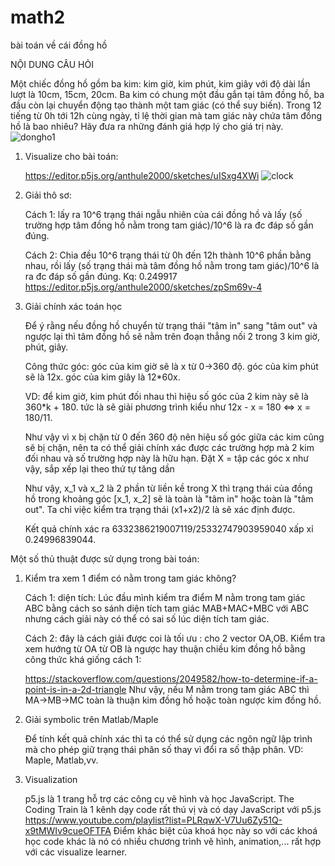 # math2
bài toán về cái đồng hồ

NỘI DUNG CÂU HỎI

Một chiếc đồng hồ gồm ba kim: kim giờ, kim phút, kim giây với độ dài lần lượt là 10cm, 15cm, 20cm. Ba kim có chung một đầu gắn tại tâm đồng hồ, ba đầu còn lại chuyển động tạo thành một tam giác (có thể suy biến). Trong 12 tiếng từ 0h tới 12h cùng ngày, tỉ lệ thời gian mà tam giác này chứa tâm đồng hồ là bao nhiêu? Hãy đưa ra những đánh giá hợp lý cho giá trị này.
![dongho1](https://user-images.githubusercontent.com/29473579/152984192-889f619b-461f-4c55-b6f7-87fa058379fe.jpg)


1. Visualize cho bài toán:

    https://editor.p5js.org/anthule2000/sketches/uISxg4XWi
    ![clock](https://user-images.githubusercontent.com/29473579/152984246-aefffe14-c10b-41c5-8236-f192711f4220.png)

2. Giải thô sơ:
 
   Cách 1: lấy ra 10^6 trạng thái ngẫu nhiên của cái đồng hồ và lấy
   (số trường hợp tâm đồng hồ nằm trong tam giác)/10^6 là ra đc đáp số gần đúng.
   
   Cách 2: Chia đều 10^6 trạng thái từ 0h đến 12h thành 10^6 phần bằng nhau,
   rồi lấy (số trạng thái mà tâm đồng hồ nằm trong tam giác)/10^6 là ra đc đáp số gần đúng.
   Kq: 0.249917
    https://editor.p5js.org/anthule2000/sketches/zpSm69v-4

   
3. Giải chính xác toán học

   Để ý rằng nếu đồng hồ chuyển từ trạng thái "tâm in" sang "tâm out" và
   ngược lại thì tâm đồng hồ sẽ nằm trên đoạn thẳng nối 2 trong 3 kim giờ, phút, giây.
   
   Công thức góc: góc của kim giờ sẽ là x từ 0->360 độ.
                  góc của kim phút sẽ là 12x.
                  góc của kim giây là 12*60x.
                  
   VD: để kim giờ, kim phút đối nhau thì 
       hiệu số góc của 2 kim này sẽ là 360*k + 180.
       tức là sẽ giải phương trình kiểu như 
            12x - x = 180 
            <=> x = 180/11.
            
   Như vậy vì x bị chặn từ 0 đến 360 độ nên hiệu số góc giữa các kim 
   cũng sẽ bị chặn, nên ta có thể giải chính xác được các trường hợp
   mà 2 kim đối nhau và số trường hợp này là hữu hạn.
   Đặt X = tập các góc x như vậy, sắp xếp lại theo thứ tự tăng dần
   
   Như vậy, x_1 và x_2 là 2 phần từ liền kề trong X thì trạng thái 
   của đồng hồ trong khoảng góc [x_1, x_2] sẽ là toàn là "tâm in" 
   hoặc toàn là "tâm out". Ta chỉ việc kiểm tra trạng thái (x1+x2)/2
   là sẽ xác định được.
   
   Kết quả chính xác ra 6332386219007119/25332747903959040 xấp xỉ 
   0.24996839044.

Một số thủ thuật được sử dụng trong bài toán:
1. Kiểm tra xem 1 điểm có nằm trong tam giác không?

   Cách 1: diện tích: Lúc đầu mình kiểm tra điểm M nằm trong tam giác ABC
   bằng cách so sánh diện tích tam giác MAB+MAC+MBC 
   với ABC nhưng cách giải này có thể có sai số lúc diện
   tích tam giác.
   
   Cách 2: đây là cách giải được coi là tối ưu : cho 2 vector OA,OB.
   Kiểm tra xem hướng từ OA từ OB là ngược hay thuận chiều kim đồng hồ
   bằng công thức khá giống cách 1:
   
     https://stackoverflow.com/questions/2049582/how-to-determine-if-a-point-is-in-a-2d-triangle
   Như vậy, nếu M nằm trong tam giác ABC thì MA->MB->MC
   toàn là thuận kim đồng hồ hoặc toàn ngược kim đồng hồ.

2. Giải symbolic trên Matlab/Maple

   Để tính kết quả chính xác thì ta có thể sử dụng các ngôn ngữ lập trình
   mà cho phép giữ trạng thái phân số thay vì đổi ra số thập phân.
   VD: Maple, Matlab,vv.
   
3. Visualization

   p5.js là 1 trang hỗ trợ các công cụ vẽ hình và học JavaScript.
   The Coding Train là 1 kênh dạy code rất thú vị và có dạy JavaScript
   với p5.js 
   https://www.youtube.com/playlist?list=PLRqwX-V7Uu6Zy51Q-x9tMWIv9cueOFTFA
   Điểm khác biệt của khoá học này so với các khoá học code khác là
   nó có nhiều chương trình vẽ hình, animation,... rất hợp với các
   visualize learner.
   
   
   
   
   
   
  
  
